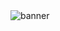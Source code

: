 <!--
<img src="https://github-profile-trophy.vercel.app/?username=bluedyrimuru&theme=dark_lover&row=1&column=7&no-bg=true&no-frame=true&rank=SECRET,SSS,SS,S,AAA,AA,A,B,C" alt="Trophy" />
<img src="https://cdn.discordapp.com/attachments/1076070369535995984/1103355408824930495/seele_honkai_and_1_more_drawn_by_quan_kurisu_tina__4b2aea628d7e1bb4b84a057e8ce21e35.jpg" width="100" height="100" />
### Autres projets : [ici](https://github.com/BluedyAishela)
### Site internet Beltaria : [ici](https://beltaria.github.io/)
-->
<img src="https://cdn.discordapp.com/attachments/1071844091509350400/1116886010396147754/360_F_404736191_lpBkqfVatsyTu5UpZoG7Xv10jgid6Xoi.jpg" alt="banner"/>
